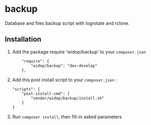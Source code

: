 # backup

Database and files backup script with logrotate and rclone.

## Installation
1. Add the package require 'widop/backup' to your `composer.json`
   ```    
       "require": {
           "widop/backup": "dev-develop"
       },
   ```
1. Add this post install script to your `composer.json` :
   ```
   "scripts": {
       "post-install-cmd": [
           "vendor/widop/backup/install.sh"
       ]
   }
   ```
3. Run `composer install`, then fill-in asked parameters
